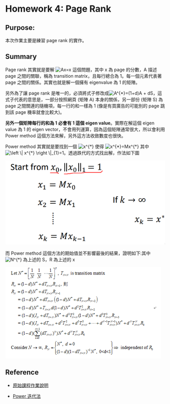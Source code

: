 # Homework 4: Page Rank

## Purpose:

本次作業主要是練習 page rank 的實作。

## Summary

Page rank 其實就是要解 <img src="https://latex.codecogs.com/gif.latex?Ax=x" title="Ax=x" /> 這個問題，其中 x 為 page 的分數，A 描述 page 之間的關聯，稱為 transition matrix，且每行總合為 1。每一個元素代表著 page 之間的關係。其實也就是解一個擁有 eigenvalue 為 1 的矩陣。

另外為了讓 page rank 是唯一的，必須將式子修改成<img src="https://latex.codecogs.com/gif.latex?A^{*}=(1&plus;d)A&space;&plus;&space;dS" title="A^{*}=(1+d)A + dS" />，這式子代表的意思是，一部分按照網頁 (矩陣 A) 本身的關係，另一部份 (矩陣 S) 為 page 之間關連的隨機項，每一行的和一樣為 1 (像是有買廣告的可能別的 page 跳到該 page 機率就會比較大)。

**另外一個矩陣每行的和為 1 必會有 1 這個 eigen value**。實際在解這個 eigen value 為 1 的 eigen vector，不會用列運算，因為這個矩陣通常很大，所以會利用 Power method 這個方法來解，另外這方法收斂數度也很快。

Power method 其實就是要找到一個 <img src="https://latex.codecogs.com/gif.latex?x^{*}" title="x^{*}" /> 使得 <img src="https://latex.codecogs.com/gif.latex?x^{*}=Mx^{*}" title="x^{*}=Mx^{*}" /> 其中 <img src="https://latex.codecogs.com/gif.latex?\left&space;\|&space;x^{*}&space;\right&space;\|_{1}=1" title="\left \| x^{*} \right \|_{1}=1" />。透過跌代的方式找出解，作法如下圖

![](image/image2.png)

而 Power method 這個方法的期始值並不影響最後的結果，證明如下:其中 <img src="https://latex.codecogs.com/gif.latex?N^{*}" title="N^{*}" /> 為上述的 S，R 為上述的 x

![](image/image1.png)

## Reference

- [原始課程作業說明](https://docs.google.com/presentation/d/1-UnqnfrfYWClPqBrck5KRTQrNGamwbkKBL3asb9j9bk/edit?fbclid=IwAR1uyZM3M3NTdkeuuzHHGQuiqYzvWfTcUhK18q7xBbx3cOTg_JWp5NTt0bs)

- [Power 迭代法](https://ccjou.wordpress.com/2010/11/02/power-%E9%81%9E%E8%BF%B4%E6%B3%95/)